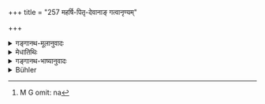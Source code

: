 +++
title = "257 महर्षि-पितृ-देवानाङ् गत्वानृण्यम्"

+++

<details><summary>गङ्गानथ-मूलानुवादः</summary>

Having paid off, according to law, the debts owing to the Great Sages, to the Pitṛs and to the Gods, he shall consign everything to his son and remain fixed in neutrality.—(257)
</details>

<details><summary>मेधातिथिः</summary>

गृहस्थस्यैवेदं प्रकारान्तरम् उच्यते । **महर्षीणाम् आनृण्यं** स्वाध्यायेन **पितॄणाम्** अपत्योत्पादनेन **देवानां** यज्ञैर् यथोक्तम् "त्रिभिर् ऋणैर् ऋणवा" (त्स् ६.३.१०.५) इति **गत्वा** कृत्वैतत् त्रयं **पुत्रे** प्राप्तव्यवहारे सर्वगृहकुटुम्बव्यवहारं **समासज्य** संन्यस्य **वसेद्** गृह एव । **माध्यस्थ्यम् आस्थितस्** त्यक्ताहंकारः । इदं मे धनम् इदं मे पुत्रदारम् इदं मे दासीदासम् इति स्वबुद्धिं संत्यज्यासीत । नाहं कस्यचिन् न कश्चिन् ममेति त्यक्तस्वतृष्णता **माध्यस्थ्यम्** । अयं च संन्यासः कामानां च दृष्टानां च कर्मणाम्, न[^३०३] सर्वेषाम् । उत्तरत्र दर्शयिष्यामः ॥ ४.२५७ ॥


[^३०३]:
     M G omit: na
</details>

<details><summary>गङ्गानथ-भाष्यानुवादः</summary>

This is another method prescribed for the Householder.

Debts to the Great Sages are paid by Vedic Study; those to the *Pitṛs* are paid by the begetting of children; and those to the Gods are paid by sacrifices. This is what has been described in the passage—‘The Brāhmaṇa is under three kinds of debts.’

‘*Gatvā*’—having brought, about the three forms of freedom from debt.

‘*He shall consign*’—make over—‘*everything*’—the entire business of the house and family—‘*to his son*’—who has attained the age of business.

He shall remain in the house ‘*fixed in neutrality*’—*i.e*., having resigned all egoism. That is, ‘he shall continue to dwell in the house, having relinquished all such notions as *this is my wealth, these my son and wife, these my male and female slaves.‘Neutrality*’ consists in the feeling, ‘I do not belong to any one, no one belongs to me,’ in which all desire is abandoned.

What is meant is the^(‘)renunciation’ of only ordinary voluntary acts done for some purpose, and not of all (even obligatory) acts; as we shall show later on.—(257)
</details>

<details><summary>Bühler</summary>

257	When he has paid, according to the law, his debts to the great sages, to the manes, and to the gods, let him make over everything to his son and dwell (in his house), not caring for any worldly concerns.
</details>
